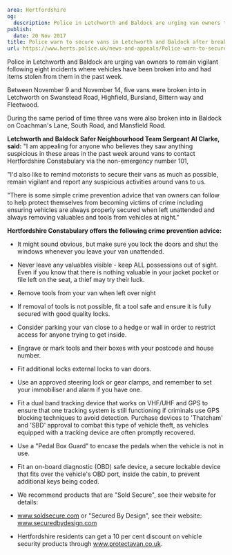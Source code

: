 ```yaml
area: Hertfordshire
og:
  description: Police in Letchworth and Baldock are urging van owners to remain vigilant following eight incidents where vehicles have been broken into and had items stolen from them in the past week.
publish:
  date: 20 Nov 2017
title: Police warn to secure vans in Letchworth and Baldock after break-ins
url: https://www.herts.police.uk/news-and-appeals/Police-warn-to-secure-vans-in-Letchworth-and-Baldock-after-break-ins-1175G
```

Police in Letchworth and Baldock are urging van owners to remain vigilant following eight incidents where vehicles have been broken into and had items stolen from them in the past week.

Between November 9 and November 14, five vans were broken into in Letchworth on Swanstead Road, Highfield, Bursland, Bittern way and Fleetwood.

During the same period of time three vans were also broken into in Baldock on Coachman's Lane, South Road, and Mansfield Road.

**Letchworth and Baldock Safer Neighbourhood Team Sergeant Al Clarke, said:** "I am appealing for anyone who believes they saw anything suspicious in these areas in the past week around vans to contact Hertfordshire Constabulary via the non-emergency number 101,

"I'd also like to remind motorists to secure their vans as much as possible, remain vigilant and report any suspicious activities around vans to us.

"There is some simple crime prevention advice that van owners can follow to help protect themselves from becoming victims of crime including ensuring vehicles are always properly secured when left unattended and always removing valuables and tools from vehicles at night."

 **Hertfordshire Constabulary offers the following crime prevention advice:**

 * It might sound obvious, but make sure you lock the doors and shut the windows whenever you leave your van unattended.
 * Never leave any valuables visible - keep ALL possessions out of sight. Even if you know that there is nothing valuable in your jacket pocket or file left on the seat, a thief may try their luck.
 * Remove tools from your van when left over night
 * If removal of tools is not possible, fit a tool safe and ensure it is fully secured with good quality locks.
 * Consider parking your van close to a hedge or wall in order to restrict access for anyone trying to get inside.
 * Engrave or mark tools and their boxes with your postcode and house number.
 * Fit additional locks external locks to van doors.
 * Use an approved steering lock or gear clamps, and remember to set your immobiliser and alarm if you have one.
 * Fit a dual band tracking device that works on VHF/UHF and GPS to ensure that one tracking system is still functioning if criminals use GPS blocking techniques to avoid detection. Purchase devices to 'Thatcham' and 'SBD' approval to combat this type of vehicle theft, as vehicles equipped with a tracking device are often promptly recovered.
 * Use a "Pedal Box Guard" to encase the pedals when the vehicle is not in use.
 * Fit an on-board diagnostic (OBD) safe device, a secure lockable device that fits over the vehicle's OBD port, inside the cabin, to prevent additional keys being coded.
 * We recommend products that are "Sold Secure", see their website for details:
 * www.soldsecure.com or "Secured By Design", see their website: www.securedbydesign.com

 * Hertfordshire residents can get a 10 per cent discount on vehicle security products through www.protectavan.co.uk.
